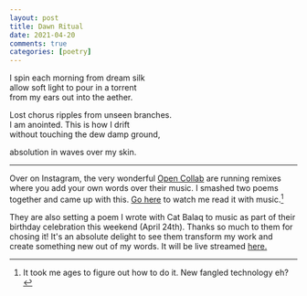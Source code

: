 ```yaml
---
layout: post
title: Dawn Ritual
date: 2021-04-20
comments: true
categories: [poetry]
---
```


I spin each morning from dream silk  
allow soft light to pour in a torrent  
from my ears out into the aether.  

Lost chorus ripples from unseen branches.  
I am anointed. This is how I drift  
without touching the dew damp ground,  

absolution in waves over my skin.

---
<!--more-->

Over on Instagram, the very wonderful [Open Collab](https://opencollab.co.uk/) are running remixes where you add your own words over their music. I smashed two poems together and came up with this. [Go here](https://www.instagram.com/p/CNUVPiql1jL/?utm_source=ig_web_copy_link) to watch me read it with music.[^1]

They are also setting a poem I wrote with Cat Balaq to music as part of their birthday celebration this weekend (April 24th). Thanks so much to them for chosing it! It's an absolute delight to see them transform my work and create something new out of my words. It will be live streamed [here.](https://www.youtube.com/watch?v=ZkT1a-OIDI8)

[^1]: It took me ages to figure out how to do it. New fangled technology eh?
